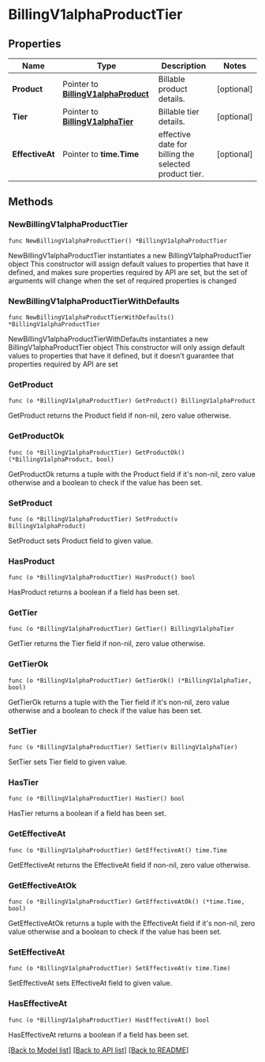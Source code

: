 # BillingV1alphaProductTier

## Properties

Name | Type | Description | Notes
------------ | ------------- | ------------- | -------------
**Product** | Pointer to [**BillingV1alphaProduct**](billing.v1alpha.Product.md) | Billable product details. | [optional] 
**Tier** | Pointer to [**BillingV1alphaTier**](billing.v1alpha.Tier.md) | Billable tier details. | [optional] 
**EffectiveAt** | Pointer to **time.Time** | effective date for billing the selected product tier. | [optional] 

## Methods

### NewBillingV1alphaProductTier

`func NewBillingV1alphaProductTier() *BillingV1alphaProductTier`

NewBillingV1alphaProductTier instantiates a new BillingV1alphaProductTier object
This constructor will assign default values to properties that have it defined,
and makes sure properties required by API are set, but the set of arguments
will change when the set of required properties is changed

### NewBillingV1alphaProductTierWithDefaults

`func NewBillingV1alphaProductTierWithDefaults() *BillingV1alphaProductTier`

NewBillingV1alphaProductTierWithDefaults instantiates a new BillingV1alphaProductTier object
This constructor will only assign default values to properties that have it defined,
but it doesn't guarantee that properties required by API are set

### GetProduct

`func (o *BillingV1alphaProductTier) GetProduct() BillingV1alphaProduct`

GetProduct returns the Product field if non-nil, zero value otherwise.

### GetProductOk

`func (o *BillingV1alphaProductTier) GetProductOk() (*BillingV1alphaProduct, bool)`

GetProductOk returns a tuple with the Product field if it's non-nil, zero value otherwise
and a boolean to check if the value has been set.

### SetProduct

`func (o *BillingV1alphaProductTier) SetProduct(v BillingV1alphaProduct)`

SetProduct sets Product field to given value.

### HasProduct

`func (o *BillingV1alphaProductTier) HasProduct() bool`

HasProduct returns a boolean if a field has been set.

### GetTier

`func (o *BillingV1alphaProductTier) GetTier() BillingV1alphaTier`

GetTier returns the Tier field if non-nil, zero value otherwise.

### GetTierOk

`func (o *BillingV1alphaProductTier) GetTierOk() (*BillingV1alphaTier, bool)`

GetTierOk returns a tuple with the Tier field if it's non-nil, zero value otherwise
and a boolean to check if the value has been set.

### SetTier

`func (o *BillingV1alphaProductTier) SetTier(v BillingV1alphaTier)`

SetTier sets Tier field to given value.

### HasTier

`func (o *BillingV1alphaProductTier) HasTier() bool`

HasTier returns a boolean if a field has been set.

### GetEffectiveAt

`func (o *BillingV1alphaProductTier) GetEffectiveAt() time.Time`

GetEffectiveAt returns the EffectiveAt field if non-nil, zero value otherwise.

### GetEffectiveAtOk

`func (o *BillingV1alphaProductTier) GetEffectiveAtOk() (*time.Time, bool)`

GetEffectiveAtOk returns a tuple with the EffectiveAt field if it's non-nil, zero value otherwise
and a boolean to check if the value has been set.

### SetEffectiveAt

`func (o *BillingV1alphaProductTier) SetEffectiveAt(v time.Time)`

SetEffectiveAt sets EffectiveAt field to given value.

### HasEffectiveAt

`func (o *BillingV1alphaProductTier) HasEffectiveAt() bool`

HasEffectiveAt returns a boolean if a field has been set.


[[Back to Model list]](../README.md#documentation-for-models) [[Back to API list]](../README.md#documentation-for-api-endpoints) [[Back to README]](../README.md)


